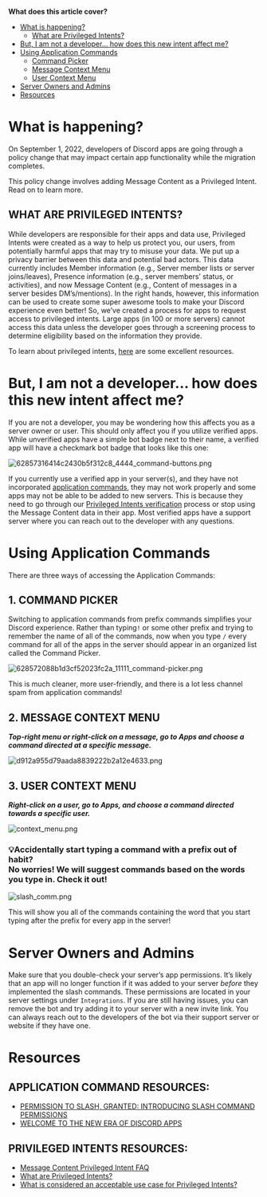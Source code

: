 <p><strong><span class="wysiwyg-font-size-large">What does this article cover?</span></strong></p>
<ul>
    <li>
        <a href="#h_01GBAXE2M8V9C5V5A3QN80WBHZ" target="_self">What is happening?</a>
        <ul>
            <li><a href="#h_01GBAXETB4TVE2JPXG11AZ9W83" target="_self" rel="undefined">What are Privileged Intents?</a></li>
        </ul>
    </li>
    <li><a href="#h_01GBAXEERW0622BA0Q6CB70M6X" target="_self">But, I am not a developer… how does this new intent affect me?</a></li>
    <li>
        <a href="#h_01GBAXFSK2CNMHCRS168J5S8YM" target="_self">Using Application Commands</a>
        <ul>
            <li><a href="#h_01GBAXTKQA3EJN5AXSNREKSHZ0" target="_self">Command Picker</a></li>
            <li><a href="#h_01GBAXTSE93H2VVVZKHK15X5RW" target="_self">Message Context Menu</a></li>
            <li><a href="#h_01GBAXTZ1KR7ZPT7XAZMCDM3EQ" target="_self">User Context Menu</a></li>
        </ul>
    </li>
    <li><a href="#h_01GBAXG0TWA8DE3114Y862EN02" target="_self">Server Owners and Admins</a></li>
    <li><a href="#h_01GBAXGAPKXTZ7T4NAX4GVSAQV" target="_self">Resources</a></li>
</ul>
<h1 id="h_01GBAXE2M8V9C5V5A3QN80WBHZ">What is happening?</h1>
<p>On September 1, 2022, developers of Discord apps are going through a policy change that may impact certain app functionality while the migration completes.</p>
<p>This policy change involves adding Message Content as a Privileged Intent. Read on to learn more.</p>
<h2 id="h_01GBAXETB4TVE2JPXG11AZ9W83">WHAT ARE PRIVILEGED INTENTS?</h2>
<p>While developers are responsible for their apps and data use, Privileged Intents were created as a way to help us protect you, our users, from potentially harmful apps that may try to misuse your data. We put up a privacy barrier between this data and potential bad actors. This data currently includes Member information (e.g., Server member lists or server joins/leaves), Presence information (e.g., server members’ status, or activities), and now Message Content (e.g., Content of messages in a server besides DM’s/mentions). In the right hands, however, this information can be used to create some super awesome tools to make your Discord experience even better! So, we’ve created a process for apps to request access to privileged intents. Large apps (in 100 or more servers) cannot access this data unless the developer goes through a screening process to determine eligibility based on the information they provide.</p>
<p>To learn about privileged intents, <a href="#privileged_resources" target="_self" rel="undefined">here</a> are some excellent resources.</p>
<h1 id="h_01GBAXEERW0622BA0Q6CB70M6X">But, I am not a developer… how does this new intent affect me?</h1>
<p>If you are not a developer, you may be wondering how this affects you as a server owner or user. This should only affect you if you utilize verified apps. While unverified apps have a simple bot badge next to their name, a verified app will have a checkmark bot badge that looks like this one:</p>
<p class="wysiwyg-text-align-center"><img src="https://support.discord.com/hc/article_attachments/8424964707991/62857316414c2430b5f312c8_4444_command-buttons.png" alt="62857316414c2430b5f312c8_4444_command-buttons.png"></p>
<p>If you currently use a verified app in your server(s), and they have not incorporated <a href="https://discord.com/developers/docs/interactions/application-commands" target="_blank" rel="noopener noreferrer">application commands</a>, they may not work properly and some apps may not be able to be added to new servers. This is because they need to go through our <a href="https://support-dev.discord.com/hc/en-us/articles/6205754771351" target="_blank" rel="noopener noreferrer">Privileged Intents verification</a> process or stop using the Message Content data in their app. Most verified apps have a support server where you can reach out to the developer with any questions.</p>
<h1 id="h_01GBAXFSK2CNMHCRS168J5S8YM">Using Application Commands</h1>
<p>There are three ways of accessing the Application Commands:</p>
<h2 id="h_01GBAXTKQA3EJN5AXSNREKSHZ0">1. COMMAND PICKER</h2>
<p>Switching to application commands from prefix commands simplifies your Discord experience. Rather than typing<code>!</code> or some other prefix and trying to remember the name of all of the commands, now when you type <code>/</code> every command for all of the apps in the server should appear in an organized list called the Command Picker.</p>
<p class="wysiwyg-text-align-center"><img src="https://support.discord.com/hc/article_attachments/8424964707479/628572088b1d3cf52023fc2a_11111_command-picker.png" alt="628572088b1d3cf52023fc2a_11111_command-picker.png"></p>
<p>This is much cleaner, more user-friendly, and there is a lot less channel spam from application commands!</p>
<h2 id="h_01GBAXTSE93H2VVVZKHK15X5RW">2. MESSAGE CONTEXT MENU</h2>
<p><em><strong>Top-right menu or right-click on a message, go to Apps and choose a command directed at a specific message.</strong></em></p>
<p class="wysiwyg-text-align-center"><img src="https://support.discord.com/hc/article_attachments/8425006607639/d912a955d79aada8839222b2a12e4633.png" alt="d912a955d79aada8839222b2a12e4633.png"></p>
<h2 id="h_01GBAXTZ1KR7ZPT7XAZMCDM3EQ">3. USER CONTEXT MENU</h2>
<p><em><strong>Right-click on a user, go to Apps, and choose a command directed towards a specific user.</strong></em></p>
<p><img src="https://support.discord.com/hc/article_attachments/8425006586647/context_menu.png" alt="context_menu.png"></p>
<h3>💡Accidentally start typing a command with a prefix out of habit?<br>No worries! We will suggest commands based on the words you type in. Check it out!</h3>
<p><img src="https://support.discord.com/hc/article_attachments/8424964857367/slash_comm.png" alt="slash_comm.png"></p>
<p>This will show you all of the commands containing the word that you start typing after the prefix for every app in the server!</p>
<h1 id="h_01GBAXG0TWA8DE3114Y862EN02">Server Owners and Admins</h1>
<p>Make sure that you double-check your server’s app permissions. It’s likely that an app will no longer function if it was added to your server <em>before</em> they implemented the slash commands. These permissions are located in your server settings under <code>Integrations</code>. If you are still having issues, you can remove the bot and try adding it to your server with a new invite link. You can always reach out to the developers of the bot via their support server or website if they have one.</p>
<h1 id="h_01GBAXGAPKXTZ7T4NAX4GVSAQV">Resources</h1>
<h2>APPLICATION COMMAND RESOURCES:</h2>
<ul>
    <li><a href="https://discord.com/blog/slash-commands-permissions-discord-apps-bots" target="_blank" rel="noopener noreferrer">PERMISSION TO SLASH, GRANTED: INTRODUCING SLASH COMMAND PERMISSIONS</a></li>
    <li><a href="https://discord.com/blog/welcome-to-the-new-era-of-discord-apps/" target="_blank" rel="noopener noreferrer">WELCOME TO THE NEW ERA OF DISCORD APPS</a></li>
</ul>
<h2 id="privileged_resources">PRIVILEGED INTENTS RESOURCES:</h2>
<ul>
    <li><a href="https://support-dev.discord.com/hc/en-us/articles/4404772028055-Message-Content-Privileged-Intent-FAQ" target="_blank" rel="noopener noreferrer">Message Content Privileged Intent FAQ</a></li>
    <li><a href="https://support-dev.discord.com/hc/en-us/articles/6207308062871-What-are-Privileged-Intents-" target="_blank" rel="noopener noreferrer">What are Privileged Intents?</a></li>
    <li><a href="https://support-dev.discord.com/hc/en-us/articles/6177533521047" target="_blank" rel="noopener noreferrer">What is considered an acceptable use case for Privileged Intents?</a></li>
</ul>